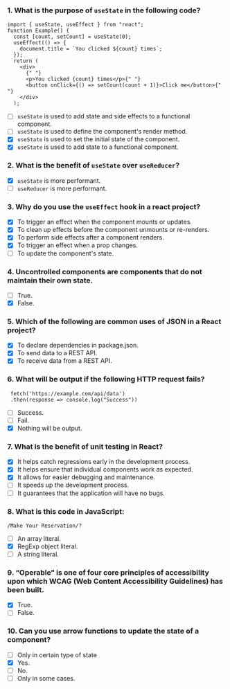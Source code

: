 ### 1. What is the purpose of `useState` in the following code?

```
import { useState, useEffect } from "react";
function Example() {
  const [count, setCount] = useState(0);
  useEffect(() => {
    document.title = `You clicked ${count} times`;
  });
  return (
    <div>
      {" "}
      <p>You clicked {count} times</p>{" "}
      <button onClick={() => setCount(count + 1)}>Click me</button>{" "}
    </div>
  );
```

- [ ] `useState` is used to add state and side effects to a functional component.
- [ ] `useState` is used to define the component's render method.
- [x] `useState` is used to set the initial state of the component.
- [x] `useState` is used to add state to a functional component.

### 2. What is the benefit of `useState` over `useReducer`?

- [x] `useState` is more performant.
- [ ] `useReducer` is more performant.

### 3. Why do you use the `useEffect` hook in a react project?

- [x] To trigger an effect when the component mounts or updates.
- [x] To clean up effects before the component unmounts or re-renders.
- [x] To perform side effects after a component renders.
- [x] To trigger an effect when a prop changes.
- [ ] To update the component's state.

### 4. Uncontrolled components are components that do not maintain their own state.

- [ ] True.
- [x] False.

### 5. Which of the following are common uses of JSON in a React project?

- [x] To declare dependencies in package.json.
- [x] To send data to a REST API.
- [x] To receive data from a REST API.

### 6. What will be output if the following HTTP request fails?

```
 fetch('https://example.com/api/data')
 .then(response => console.log("Success"))
```

- [ ] Success.
- [ ] Fail.
- [x] Nothing will be output.

### 7. What is the benefit of unit testing in React?

- [x] It helps catch regressions early in the development process.
- [x] It helps ensure that individual components work as expected.
- [x] It allows for easier debugging and maintenance.
- [ ] It speeds up the development process.
- [ ] It guarantees that the application will have no bugs.

### 8. What is this code in JavaScript:

`/Make Your Reservation/? `

- [ ] An array literal.
- [x] RegExp object literal.
- [ ] A string literal.

### 9. “Operable” is one of four core principles of accessibility upon which WCAG (Web Content Accessibility Guidelines) has been built.

- [x] True.
- [ ] False.

### 10. Can you use arrow functions to update the state of a component?

- [ ] Only in certain type of state
- [x] Yes.
- [ ] No.
- [ ] Only in some cases.
